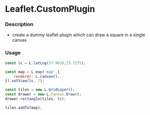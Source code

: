 Leaflet.CustomPlugin
==

### Description

- create a dummy leaflet plugin which can draw a square in a single canvas


### Usage

```javascript
const lc = L.latLng(37.9838,23.7275);

const map = L.map('map',{
    renderer: L.canvas(),
}).setView(lc, 7);

const tiles = new L.GridLayer();
const drawer = new L.Canvas.Draw();
drawer.rectangle(tiles, lc);

tiles.addTo(map);
```